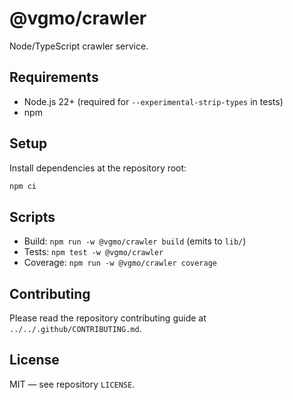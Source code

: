 # @vgmo/crawler

Node/TypeScript crawler service.

## Requirements
- Node.js 22+ (required for `--experimental-strip-types` in tests)
- npm

## Setup
Install dependencies at the repository root:

```sh
npm ci
```

## Scripts
- Build: `npm run -w @vgmo/crawler build` (emits to `lib/`)
- Tests: `npm test -w @vgmo/crawler`
- Coverage: `npm run -w @vgmo/crawler coverage`

## Contributing
Please read the repository contributing guide at `../../.github/CONTRIBUTING.md`.

## License
MIT — see repository `LICENSE`.
